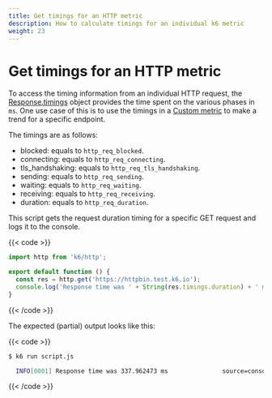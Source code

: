 ```yaml
---
title: Get timings for an HTTP metric
description: How to calculate timings for an individual k6 metric
weight: 23
---
```


# Get timings for an HTTP metric

To access the timing information from an individual HTTP request, the [Response.timings](https://grafana.com/docs/k6/<K6_VERSION>/javascript-api/k6-http/response) object provides the time spent on the various phases in `ms`.
One use case of this is to use the timings in a [Custom metric](https://grafana.com/docs/k6/<K6_VERSION>/using-k6/metrics/create-custom-metrics) to make a trend for a specific endpoint.

The timings are as follows:

- blocked: equals to `http_req_blocked`.
- connecting: equals to `http_req_connecting`.
- tls_handshaking: equals to `http_req_tls_handshaking`.
- sending: equals to `http_req_sending`.
- waiting: equals to `http_req_waiting`.
- receiving: equals to `http_req_receiving`.
- duration: equals to `http_req_duration`.

This script gets the request duration timing for a specific GET request and logs it to the console.

{{< code >}}

```javascript
import http from 'k6/http';

export default function () {
  const res = http.get('https://httpbin.test.k6.io');
  console.log('Response time was ' + String(res.timings.duration) + ' ms');
}
```

{{< /code >}}

The expected (partial) output looks like this:

{{< code >}}

```bash
$ k6 run script.js

  INFO[0001] Response time was 337.962473 ms               source=console
```

{{< /code >}}
